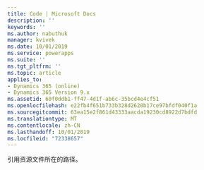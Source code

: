 ```yaml
---
title: Code | Microsoft Docs
description: ''
keywords: ''
ms.author: nabuthuk
manager: kvivek
ms.date: 10/01/2019
ms.service: powerapps
ms.suite: ''
ms.tgt_pltfrm: ''
ms.topic: article
applies_to:
- Dynamics 365 (online)
- Dynamics 365 Version 9.x
ms.assetid: 60f0ddb1-ff47-4d1f-ab6c-35bcd4e4cf51
ms.openlocfilehash: e22fb4f651b733b328d2620b17ce97bfdf040f1a
ms.sourcegitcommit: 63ea15e2f861d43333aacda19230cd8922d7bdfd
ms.translationtype: MT
ms.contentlocale: zh-CN
ms.lasthandoff: 10/01/2019
ms.locfileid: "72338657"
---
```

引用资源文件所在的路径。
